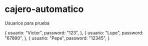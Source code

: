 # cajero-automatico

Usuarios para prueba

   {
        usuario: "Victor",
        password: "123",
    },
    {
        usuario: "Lupe",
        password: "67890",
    },
    {
        usuario: "Pepe",
        password: "12345",
    }
